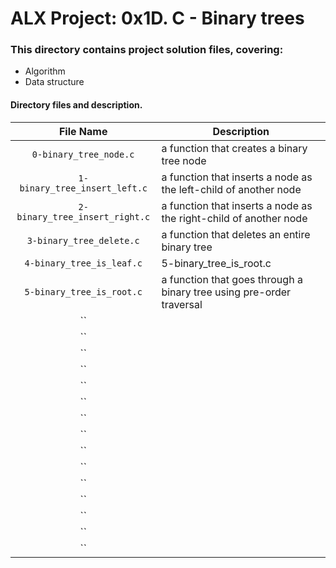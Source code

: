 # ALX Project: 0x1D. C - Binary trees
### This directory contains project solution files, covering:
+ Algorithm
+ Data structure 
#### Directory files and description.
|File Name  |Description  |
|:-----------:|----------------------|
| `0-binary_tree_node.c` |a function that creates a binary tree node|
| `1-binary_tree_insert_left.c` |a function that inserts a node as the left-child of another node|
| `2-binary_tree_insert_right.c` |a function that inserts a node as the right-child of another node|
| `3-binary_tree_delete.c` |a function that deletes an entire binary tree|
| `4-binary_tree_is_leaf.c` |5-binary_tree_is_root.c|
| `5-binary_tree_is_root.c` |a function that goes through a binary tree using pre-order traversal|
| `` ||
| `` ||
| `` ||
| `` ||
| `` ||
| `` ||
| `` ||
| `` ||
| `` ||
| `` ||
| `` ||
| `` ||
| `` ||
| `` ||
| `` ||
